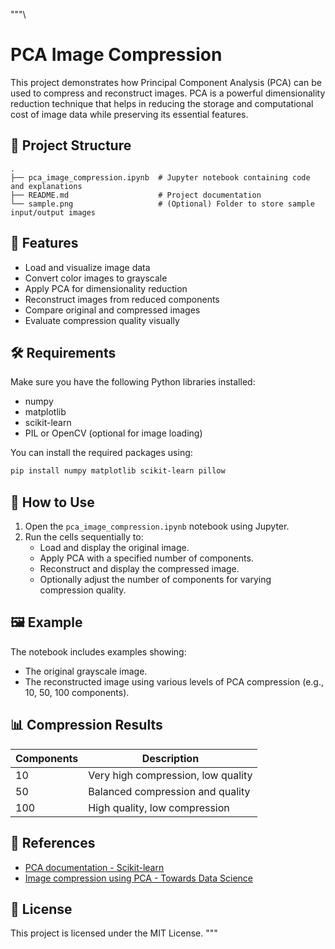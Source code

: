 """\
# PCA Image Compression

This project demonstrates how Principal Component Analysis (PCA) can be used to compress and reconstruct images. PCA is a powerful dimensionality reduction technique that helps in reducing the storage and computational cost of image data while preserving its essential features.

## 📁 Project Structure

```
.
├── pca_image_compression.ipynb  # Jupyter notebook containing code and explanations
├── README.md                    # Project documentation
└── sample.png                   # (Optional) Folder to store sample input/output images
```

## 🚀 Features

- Load and visualize image data
- Convert color images to grayscale
- Apply PCA for dimensionality reduction
- Reconstruct images from reduced components
- Compare original and compressed images
- Evaluate compression quality visually

## 🛠️ Requirements

Make sure you have the following Python libraries installed:

- numpy
- matplotlib
- scikit-learn
- PIL or OpenCV (optional for image loading)

You can install the required packages using:

```bash
pip install numpy matplotlib scikit-learn pillow
```

## 📓 How to Use

1. Open the `pca_image_compression.ipynb` notebook using Jupyter.
2. Run the cells sequentially to:
   - Load and display the original image.
   - Apply PCA with a specified number of components.
   - Reconstruct and display the compressed image.
   - Optionally adjust the number of components for varying compression quality.

## 🖼️ Example

The notebook includes examples showing:
- The original grayscale image.
- The reconstructed image using various levels of PCA compression (e.g., 10, 50, 100 components).

## 📊 Compression Results

| Components | Description                      |
|------------|----------------------------------|
| 10         | Very high compression, low quality |
| 50         | Balanced compression and quality   |
| 100        | High quality, low compression      |

## 📘 References

- [PCA documentation - Scikit-learn](https://scikit-learn.org/stable/modules/generated/sklearn.decomposition.PCA.html)
- [Image compression using PCA - Towards Data Science](https://towardsdatascience.com/image-compression-using-pca-29f37211e9ed)

## 📄 License

This project is licensed under the MIT License.
"""
